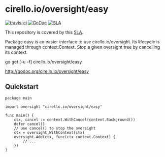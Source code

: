 # cirello.io/oversight/easy

[![travis-ci](https://api.travis-ci.org/cirello-io/oversight.svg?branch=master)](https://travis-ci.org/cirello-io/oversight)
[![GoDoc](https://godoc.org/cirello.io/oversight/easy?status.svg)](https://godoc.org/cirello.io/oversight/easy)
[![SLA](https://img.shields.io/badge/SLA-95%25-brightgreen.svg)](https://github.com/cirello-io/public/blob/master/SLA.md)

This repository is covered by this [SLA](https://github.com/cirello-io/public/blob/master/SLA.md).

Package easy is an easier interface to use cirello.io/oversight. Its lifecycle
is managed through context.Context. Stop a given oversight tree by cancelling
its context.

go get [-u -f] cirello.io/oversight/easy

http://godoc.org/cirello.io/oversight/easy


## Quickstart

```
package main

import oversight "cirello.io/oversight/easy"

func main() {
	ctx, cancel := context.WithCancel(context.Background())
	defer cancel()
	// use cancel() to stop the oversight
	ctx = oversight.WithContext(ctx)
	oversight.Add(ctx, func(ctx context.Context) {
		// ...
	})
}
```
